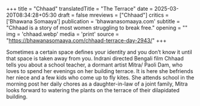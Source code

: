 +++
title = "Chhaad"
translatedTitle = "The Terrace"
date = 2025-03-20T08:34:28+05:30
draft = false
mreviews = ["Chhaad"]
critics = ['Bhawana Somaaya']
publication = 'bhawanasomaaya.com'
subtitle = "Chhaad is a story of most women struggling to break free."
opening = ""
img = 'chhaad.webp'
media = 'print'
source = "https://bhawanasomaaya.com/chhaad-terrace-day-2943/"
+++

Sometimes a certain space defines your identity and you don’t know it until that space is
taken away from you. Indrani directed Bengali film Chhaad tells you about a school teacher,
a dormant artist Mitra/ Paoli Dam, who loves to spend her evenings on her building terrace. It
is here she befriends her niece and a few kids who come up to fly kites. She attends school in
the morning post her daily chores as a daughter-in-law of a joint family, Mitra looks forward
to watering the plants on the terrace of their dilapidated building.
